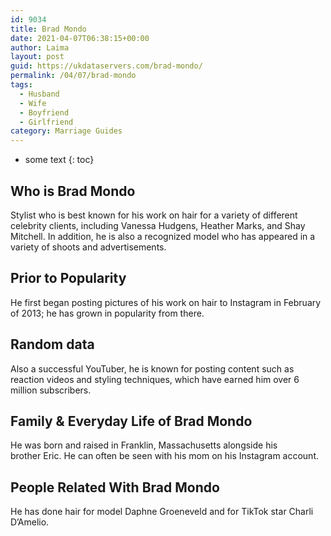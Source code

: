 ```yaml
---
id: 9034
title: Brad Mondo
date: 2021-04-07T06:38:15+00:00
author: Laima
layout: post
guid: https://ukdataservers.com/brad-mondo/
permalink: /04/07/brad-mondo
tags:
  - Husband
  - Wife
  - Boyfriend
  - Girlfriend
category: Marriage Guides
---
```


* some text
{: toc}


## Who is Brad Mondo
                  
                  
                  
Stylist who is best known for his work on hair for a variety of different celebrity clients, including Vanessa Hudgens, Heather Marks, and Shay Mitchell. In addition, he is also a recognized model who has appeared in a variety of shoots and advertisements. 
                  
              
            
              
            
                
                
                
## Prior to Popularity
                  
                  
                  
He first began posting pictures of his work on hair to Instagram in February of 2013; he has grown in popularity from there.
                  
              
            
              
            
                
                
                
## Random data
                  
                  
                  
Also a successful YouTuber, he is known for posting content such as reaction videos and styling techniques, which have earned him over 6 million subscribers.
                  
              
            
              
            
                
                
                
## Family & Everyday Life of Brad Mondo
                  
                  
                  
He was born and raised in Franklin, Massachusetts alongside his brother Eric. He can often be seen with his mom on his Instagram account. 
                  
              
            
              
            
                
                
                
## People Related With Brad Mondo
                  
                  
                  
He has done hair for model Daphne Groeneveld and for TikTok star Charli D&#8217;Amelio.
                  
              
            
              
            
                
              
            
              
              
            
            
              
            
          
          
          